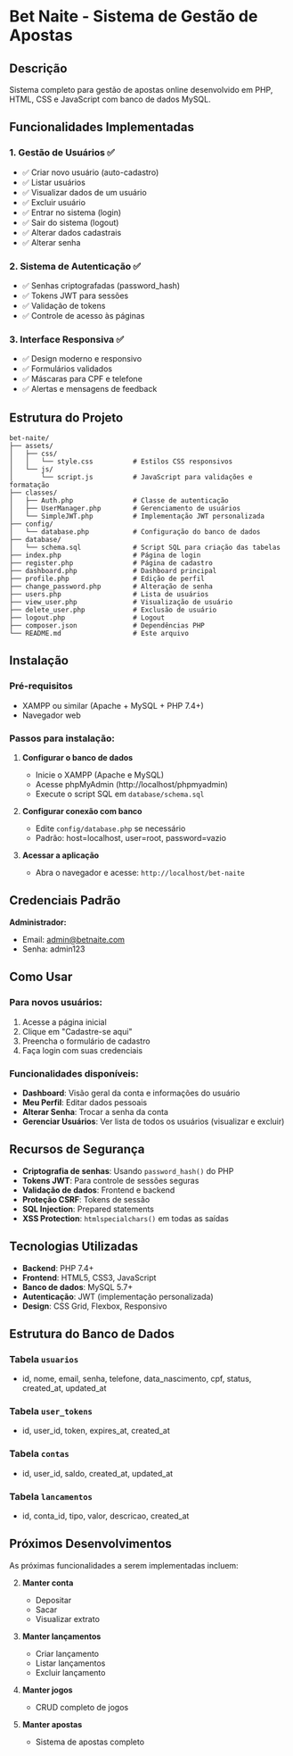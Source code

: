 # Bet Naite - Sistema de Gestão de Apostas

## Descrição
Sistema completo para gestão de apostas online desenvolvido em PHP, HTML, CSS e JavaScript com banco de dados MySQL.

## Funcionalidades Implementadas

### 1. Gestão de Usuários ✅
- ✅ Criar novo usuário (auto-cadastro)
- ✅ Listar usuários
- ✅ Visualizar dados de um usuário
- ✅ Excluir usuário
- ✅ Entrar no sistema (login)
- ✅ Sair do sistema (logout)
- ✅ Alterar dados cadastrais
- ✅ Alterar senha

### 2. Sistema de Autenticação ✅
- ✅ Senhas criptografadas (password_hash)
- ✅ Tokens JWT para sessões
- ✅ Validação de tokens
- ✅ Controle de acesso às páginas

### 3. Interface Responsiva ✅
- ✅ Design moderno e responsivo
- ✅ Formulários validados
- ✅ Máscaras para CPF e telefone
- ✅ Alertas e mensagens de feedback

## Estrutura do Projeto

```
bet-naite/
├── assets/
│   ├── css/
│   │   └── style.css          # Estilos CSS responsivos
│   └── js/
│       └── script.js          # JavaScript para validações e formatação
├── classes/
│   ├── Auth.php               # Classe de autenticação
│   ├── UserManager.php        # Gerenciamento de usuários
│   └── SimpleJWT.php          # Implementação JWT personalizada
├── config/
│   └── database.php           # Configuração do banco de dados
├── database/
│   └── schema.sql             # Script SQL para criação das tabelas
├── index.php                  # Página de login
├── register.php               # Página de cadastro
├── dashboard.php              # Dashboard principal
├── profile.php                # Edição de perfil
├── change_password.php        # Alteração de senha
├── users.php                  # Lista de usuários
├── view_user.php              # Visualização de usuário
├── delete_user.php            # Exclusão de usuário
├── logout.php                 # Logout
├── composer.json              # Dependências PHP
└── README.md                  # Este arquivo
```

## Instalação

### Pré-requisitos
- XAMPP ou similar (Apache + MySQL + PHP 7.4+)
- Navegador web

### Passos para instalação:

1. **Configurar o banco de dados**
   - Inicie o XAMPP (Apache e MySQL)
   - Acesse phpMyAdmin (http://localhost/phpmyadmin)
   - Execute o script SQL em `database/schema.sql`

2. **Configurar conexão com banco**
   - Edite `config/database.php` se necessário
   - Padrão: host=localhost, user=root, password=vazio

3. **Acessar a aplicação**
   - Abra o navegador e acesse: `http://localhost/bet-naite`

## Credenciais Padrão

**Administrador:**
- Email: admin@betnaite.com
- Senha: admin123

## Como Usar

### Para novos usuários:
1. Acesse a página inicial
2. Clique em "Cadastre-se aqui"
3. Preencha o formulário de cadastro
4. Faça login com suas credenciais

### Funcionalidades disponíveis:
- **Dashboard**: Visão geral da conta e informações do usuário
- **Meu Perfil**: Editar dados pessoais
- **Alterar Senha**: Trocar a senha da conta
- **Gerenciar Usuários**: Ver lista de todos os usuários (visualizar e excluir)

## Recursos de Segurança

- **Criptografia de senhas**: Usando `password_hash()` do PHP
- **Tokens JWT**: Para controle de sessões seguras
- **Validação de dados**: Frontend e backend
- **Proteção CSRF**: Tokens de sessão
- **SQL Injection**: Prepared statements
- **XSS Protection**: `htmlspecialchars()` em todas as saídas

## Tecnologias Utilizadas

- **Backend**: PHP 7.4+
- **Frontend**: HTML5, CSS3, JavaScript
- **Banco de dados**: MySQL 5.7+
- **Autenticação**: JWT (implementação personalizada)
- **Design**: CSS Grid, Flexbox, Responsivo

## Estrutura do Banco de Dados

### Tabela `usuarios`
- id, nome, email, senha, telefone, data_nascimento, cpf, status, created_at, updated_at

### Tabela `user_tokens`
- id, user_id, token, expires_at, created_at

### Tabela `contas`
- id, user_id, saldo, created_at, updated_at

### Tabela `lancamentos`
- id, conta_id, tipo, valor, descricao, created_at

## Próximos Desenvolvimentos

As próximas funcionalidades a serem implementadas incluem:

2. **Manter conta**
   - Depositar
   - Sacar
   - Visualizar extrato

3. **Manter lançamentos**
   - Criar lançamento
   - Listar lançamentos
   - Excluir lançamento

4. **Manter jogos**
   - CRUD completo de jogos

5. **Manter apostas**
   - Sistema de apostas completo